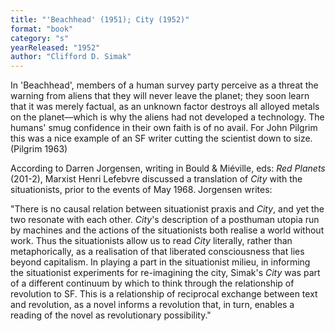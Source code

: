 ```yaml
---
title: "'Beachhead' (1951); City (1952)"
format: "book"
category: "s"
yearReleased: "1952"
author: "Clifford D. Simak"
---
```

In 'Beachhead', members of a human survey party perceive as a threat the  warning from aliens that they will never leave the planet; they soon learn that  it was merely factual, as an unknown factor destroys all alloyed metals on the  planet—which is why the aliens had not developed a technology. The humans' smug  confidence in their own faith is of no avail. For John Pilgrim this was a nice example of an SF writer  cutting the scientist down to size. (Pilgrim 1963)

According to Darren Jorgensen, writing  in Bould & Miéville, eds: _Red Planets_ (201-2), Marxist Henri Lefebvre  discussed a translation of _City_ with the situationists, prior to the  events of May 1968. Jorgensen writes:

"There is no causal relation between situationist praxis  and _City_, and yet the two resonate with each other. _City_'s  description of a posthuman utopia run by machines and the actions of the  situationists both realise a world without work. Thus the situationists allow us  to read _City_ literally, rather than metaphorically, as a realisation of  that liberated consciousness that lies beyond capitalism. In playing a part in  the situationist milieu, in informing the situationist experiments for  re-imagining the city, Simak's _City_ was part of a different continuum by  which to think through the relationship of revolution to SF. This is a  relationship of reciprocal exchange between text and revolution, as a novel  informs a revolution that, in turn, enables a reading of the novel as  revolutionary possibility."
